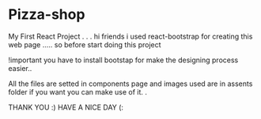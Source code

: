 # Pizza-shop
My First React Project . . . 
hi friends i used react-bootstrap for creating this web page .....
so before start doing this project 

!important you have to install bootstap for make the designing process easier..

All the files are setted in components page and images used are in assents folder if you want you can make use of it. . 

THANK YOU :) HAVE A NICE DAY (:
